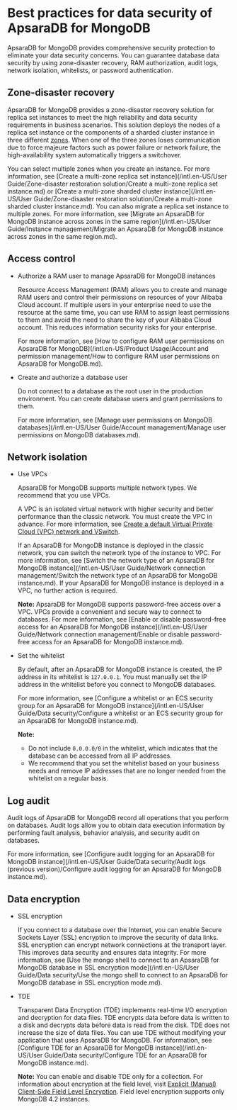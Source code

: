 # Best practices for data security of ApsaraDB for MongoDB

ApsaraDB for MongoDB provides comprehensive security protection to eliminate your data security concerns. You can guarantee database data security by using zone-disaster recovery, RAM authorization, audit logs, network isolation, whitelists, or password authentication.

## Zone-disaster recovery

ApsaraDB for MongoDB provides a zone-disaster recovery solution for replica set instances to meet the high reliability and data security requirements in business scenarios. This solution deploys the nodes of a replica set instance or the components of a sharded cluster instance in three different [zones](~~26559~~). When one of the three zones loses communication due to force majeure factors such as power failure or network failure, the high-availability system automatically triggers a switchover.

You can select multiple zones when you create an instance. For more information, see [Create a multi-zone replica set instance](/intl.en-US/User Guide/Zone-disaster restoration solution/Create a multi-zone replica set instance.md) or [Create a multi-zone sharded cluster instance](/intl.en-US/User Guide/Zone-disaster restoration solution/Create a multi-zone sharded cluster instance.md). You can also migrate a replica set instance to multiple zones. For more information, see [Migrate an ApsaraDB for MongoDB instance across zones in the same region](/intl.en-US/User Guide/Instance management/Migrate an ApsaraDB for MongoDB instance across zones in the same region.md).

## Access control

-   Authorize a RAM user to manage ApsaraDB for MongoDB instances

    Resource Access Management \(RAM\) allows you to create and manage RAM users and control their permissions on resources of your Alibaba Cloud account. If multiple users in your enterprise need to use the resource at the same time, you can use RAM to assign least permissions to them and avoid the need to share the key of your Alibaba Cloud account. This reduces information security risks for your enterprise.

    For more information, see [How to configure RAM user permissions on ApsaraDB for MongoDB](/intl.en-US/Product Usage/Account and permission management/How to configure RAM user permissions on ApsaraDB for MongoDB.md).

-   Create and authorize a database user

    Do not connect to a database as the root user in the production environment. You can create database users and grant permissions to them.

    For more information, see [Manage user permissions on MongoDB databases](/intl.en-US/User Guide/Account management/Manage user permissions on MongoDB databases.md).


## Network isolation

-   Use VPCs

    ApsaraDB for MongoDB supports multiple network types. We recommend that you use VPCs.

    A VPC is an isolated virtual network with higher security and better performance than the classic network. You must create the VPC in advance. For more information, see [Create a default Virtual Private Cloud \(VPC\) network and VSwitch](~~65402~~).

    If an ApsaraDB for MongoDB instance is deployed in the classic network, you can switch the network type of the instance to VPC. For more information, see [Switch the network type of an ApsaraDB for MongoDB instance](/intl.en-US/User Guide/Network connection management/Switch the network type of an ApsaraDB for MongoDB instance.md). If your ApsaraDB for MongoDB instance is deployed in a VPC, no further action is required.

    **Note:** ApsaraDB for MongoDB supports password-free access over a VPC. VPCs provide a convenient and secure way to connect to databases. For more information, see [Enable or disable password-free access for an ApsaraDB for MongoDB instance](/intl.en-US/User Guide/Network connection management/Enable or disable password-free access for an ApsaraDB for MongoDB instance.md).

-   Set the whitelist

    By default, after an ApsaraDB for MongoDB instance is created, the IP address in its whitelist is `127.0.0.1`. You must manually set the IP address in the whitelist before you connect to MongoDB databases.

    For more information, see [Configure a whitelist or an ECS security group for an ApsaraDB for MongoDB instance](/intl.en-US/User Guide/Data security/Configure a whitelist or an ECS security group for an ApsaraDB for MongoDB instance.md).

    **Note:**

    -   Do not include `0.0.0.0/0` in the whitelist, which indicates that the database can be accessed from all IP addresses.
    -   We recommend that you set the whitelist based on your business needs and remove IP addresses that are no longer needed from the whitelist on a regular basis.

## Log audit

Audit logs of ApsaraDB for MongoDB record all operations that you perform on databases. Audit logs allow you to obtain data execution information by performing fault analysis, behavior analysis, and security audit on databases.

For more information, see [Configure audit logging for an ApsaraDB for MongoDB instance](/intl.en-US/User Guide/Data security/Audit logs (previous version)/Configure audit logging for an ApsaraDB for MongoDB instance.md).

## Data encryption

-   SSL encryption

    If you connect to a database over the Internet, you can enable Secure Sockets Layer \(SSL\) encryption to improve the security of data links. SSL encryption can encrypt network connections at the transport layer. This improves data security and ensures data integrity. For more information, see [Use the mongo shell to connect to an ApsaraDB for MongoDB database in SSL encryption mode](/intl.en-US/User Guide/Data security/Use the mongo shell to connect to an ApsaraDB for MongoDB database in SSL encryption mode.md).

-   TDE

    Transparent Data Encryption \(TDE\) implements real-time I/O encryption and decryption for data files. TDE encrypts data before data is written to a disk and decrypts data before data is read from the disk. TDE does not increase the size of data files. You can use TDE without modifying your application that uses ApsaraDB for MongoDB. For information, see [Configure TDE for an ApsaraDB for MongoDB instance](/intl.en-US/User Guide/Data security/Configure TDE for an ApsaraDB for MongoDB instance.md).

    **Note:** You can enable and disable TDE only for a collection. For information about encryption at the field level, visit [Explicit \(Manual\) Client-Side Field Level Encryption](https://docs.mongodb.com/manual/core/security-explicit-client-side-encryption/). Field level encryption supports only MongoDB 4.2 instances.


